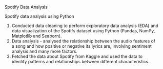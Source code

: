 Spotify Data Analysis

Spotify data analysis using Python

1. Conducted data cleaning to perform exploratory data analysis (EDA) and data visualization of the Spotify dataset using Python (Pandas, NumPy, Matplotlib and Seaborn).
2. Data analysis - analysed the relationship between the audio features of a song and how positive or negative its lyrics are, involving sentiment analysis and many more factors.
3. Fetched the data about Spotify from Kaggle and used the data to identify patterns and relationships between different characteristics.
